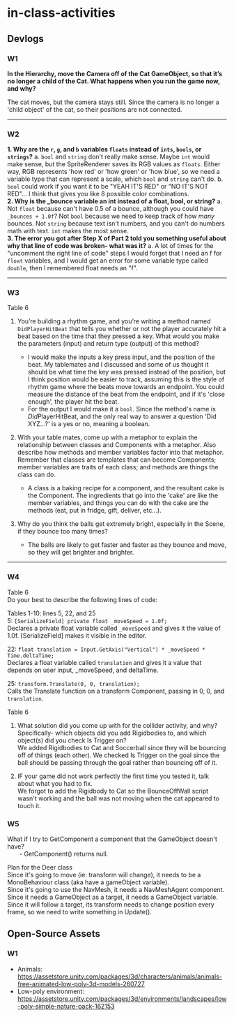 # in-class-activities
## Devlogs
### W1
<b>In the Hierarchy, move the Camera off of the Cat GameObject, so that it’s no longer a child of the Cat. What happens when you run the game now, and why?</b>

The cat moves, but the camera stays still. Since the camera is no longer a 'child object' of the cat, so their positions are not connected.
<hr>

### W2
<b>1. Why are the `r`, `g`, and `b` variables `floats` instead of `ints`, `bools`, or `strings`?</b>
	a. `bool` and `string` don't really make sense. Maybe `int` would make sense, but the SpriteRenderer saves its RGB values as `floats`. Either way, RGB represents 'how red' or 'how green' or 'how blue', so we need a variable type that can represent a scale, which `bool` and `string` can't do.
	b. `bool` could work if you want it to be "YEAH IT'S RED" or "NO IT'S NOT RED"... I think that gives you like 8 possible color combinations.
<br><b>2. Why is the _bounce variable an int instead of a float, bool, or string?</b>
	a. Not `float` because can't have 0.5 of a bounce, although you could have `_bounces + 1.0f`? Not `bool` because we need to keep track of how *many* bounces. Not `string` because text isn't numbers, and you can't do numbers math with text. `int` makes the most sense.
<br><b>3. The error you got after Step X of Part 2 told you something useful about why that line of code was broken- what was it?</b>
	a. A lot of times for the "uncomment the right line of code" steps I would forget that I need an f for `float` variables, and I would get an error for some variable type called `double`, then I remembered float needs an "f".

<hr>

### W3
Table 6
1. You’re building a rhythm game, and you’re writing a method named `DidPlayerHitBeat` that tells you whether or not the player accurately hit a beat based on the time that they pressed a key. What would you make the parameters (input) and return type (output) of this method?
	- I would make the inputs a key press input, and the position of the beat. My tablemates and I discussed and some of us thought it should be what time the key was pressed instead of the position, but I think position would be easier to track, assuming this is the style of rhythm game where the beats move towards an endpoint. You could measure the distance of the beat from the endpoint, and if it's 'close enough', the player hit the beat.
	- For the output I would make it a `bool`. Since the method's name is *Did*PlayerHitBeat, and the only real way to answer a question 'Did XYZ...?' is a yes or no, meaning a boolean. 

2. With your table mates, come up with a metaphor to explain the relationship between classes and Components with a metaphor. Also describe how methods and member variables factor into that metaphor.  Remember that classes are templates that can become Components; member variables are traits of each class; and methods are things the class can do.
	 - A class is a baking recipe for a component, and the resultant cake is the Component. The ingredients that go into the 'cake' are like the member variables, and things you can do with the cake are the methods (eat, put in fridge, gift, deliver, etc...).

3. Why do you think the balls get extremely bright, especially in the Scene, if they bounce too many times?
	 - The balls are likely to get faster and faster as they bounce and move, so they will get brighter and brighter.
<hr>

### W4
Table 6<br>
Do your best to describe the following lines of code:

Tables 1-10: lines 5, 22, and 25<br>
5: `[SerializeField] private float _moveSpeed = 1.0f;`<br>
Declares a private float variable called `_moveSpeed` and gives it the value of 1.0f. [SerializeField] makes it visible in the editor.

22: `float translation = Input.GetAxis("Vertical") * _moveSpeed * Time.deltaTime;`<br>
Declares a float variable called `translation` and gives it a value that depends on user input, _moveSpeed, and deltaTime.

25: `transform.Translate(0, 0, translation);`<br>
Calls the Translate function on a transform Component, passing in 0, 0, and `translation`.


Table 6<br>
1. What solution did you come up with for the collider activity, and why? Specifically- which objects did you add Rigidbodies to, and which object(s) did you check Is Trigger on?<br>
We added Rigidbodies to Cat and Soccerball since they will be bouncing off of things (each other). We checked Is Trigger on the goal since the ball should be passing through the goal rather than bouncing off of it.

2. IF your game did not work perfectly the first time you tested it, talk about what you had to fix.<br>
We forgot to add the Rigidbody to Cat so the BounceOffWall script wasn't working and the ball was not moving when the cat appeared to touch it.

### W5
What if I try to GetComponent a component that the GameObject doesn't have?<br>
&emsp;&emsp;- GetComponent() returns null.

Plan for the Deer class<br>
Since it's going to move (ie: transform will change), it needs to be a MonoBehaviour class (aka have a gameObject variable).<br>
Since it's going to use the NavMesh, it needs a NavMeshAgent component.<br>
Since it needs a GameObject as a target, it needs a GameObject variable.<br>
Since it will follow a target, its transform needs to change position every frame, so we need to write something in Update().<br>

## Open-Source Assets
### W1
- Animals: https://assetstore.unity.com/packages/3d/characters/animals/animals-free-animated-low-poly-3d-models-260727 
- Low-poly environment: https://assetstore.unity.com/packages/3d/environments/landscapes/low-poly-simple-nature-pack-162153 
